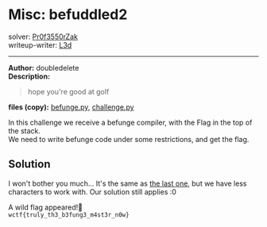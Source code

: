 
# Misc: befuddled2
solver: [Pr0f3550rZak](https://github.com/Pr0f3550rZak)  
writeup-writer: [L3d](https://github.com/imL3d)  
___
**Author:** doubledelete  
**Description:**
> hope you're good at golf

**files (copy):** [befunge.py](files/befunge.py), [challenge.py](files/challenge.py)  

In this challenge we receive a befunge compiler, with the Flag in the top of the stack.  
We need to write befunge code under some restrictions, and get the flag.   

## Solution

I won't bother you much... It's the same as [the last one](https://github.com/C0d3-Bre4k3rs/WolvCTF2024-Writeups/tree/main/befuddled2), but we have less characters to work with. Our solution still applies :0  
  
A wild flag appeared!🚩  
`wctf{truly_th3_b3fung3_m4st3r_n0w}`  